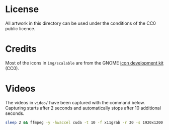 # License

All artwork in this directory can be used under the conditions of the CC0 public licence.

# Credits

Most of the icons in `img/scalable` are from the GNOME [icon development kit](https://gitlab.gnome.org/Teams/Design/icon-development-kit) (CC0).

# Videos

The videos in `video/` have been captured with the command below. Capturing starts after 2 seconds and automatically stops after 10 additional seconds.

```bash
sleep 2 && ffmpeg -y -hwaccel cuda -t 10 -f x11grab -r 30 -s 1920x1200 -draw_mouse 0 -i :0.0 -c:v libvpx -crf 10 -b:v 250k -vf "scale=480:300" video1.webm
```
